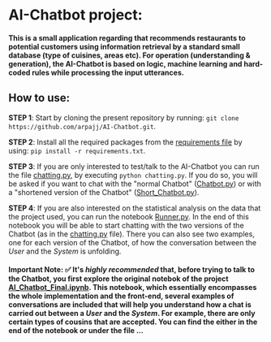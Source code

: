 #  AI-Chatbot project:

#### This is a small application regarding that recommends restaurants to potential customers using information retrieval by a standard small database (type of cuisines, areas etc). For operation (understanding & generation), the AI-Chatbot is based on logic, machine learning and hard-coded rules while processing the input utterances.   

## How to use:

__STEP 1__: Start by cloning the present repository by running: `git clone https://github.com/arpajj/AI-Chatbot.git`.

__STEP 2__: Install all the required packages from the [requirements file](./requirements.txt) by using: `pip install -r requirements.txt`.

__STEP 3__: If you are only interested to test/talk to the AI-Chatbot you can run the file [chatting.py](./chatting.py), by executing `python chatting.py`. If you do so, you will be asked if you want to chat with the "normal Chatbot" ([Chatbot.py](./Chatbot.py)) or with a "shortened version of the Chatbot" ([Short_Chatbot.py](./Short_Chatbot.py)).  

__STEP 4__: If you are also interested on the statistical analysis on the data that the project used, you can run the notebook [Runner.py](./Runner.ipunb). In the end of this notebook you will be able to start chatting with the two versions of the Chatbot (as in the [chatting.py](./chatting.py) file). There you can also see two examples, one for each version of the Chatbot, of how the conversation between the _User_ and the _System_ is unfolding.

#### __Important Note__: ✅ It's _highly recommended_ that, before trying to talk to the Chatbot, you first explore the original notebok of the project [AI_Chatbot_Final.ipynb](./AI_Chatbot_Final.ipynb). This notebook, which essentially encompasses the whole implementation and the front-end, several examples of conversations are included that will help you understand how a chat is carried out between a _User_ and the _System_. For example, there are only certain types of cousins that are accepted. You can find the either in the end of the notebook or under the file ... 
